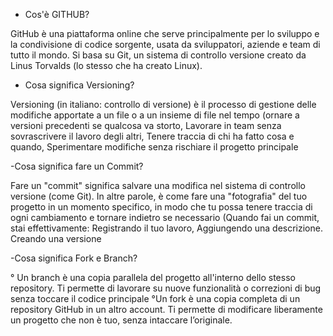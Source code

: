 - Cos'è GITHUB?

GitHub è una piattaforma online che serve principalmente per lo sviluppo e la condivisione di codice sorgente, usata da sviluppatori, aziende e team di tutto il mondo. Si basa su Git, un sistema di controllo versione creato da Linus Torvalds (lo stesso che ha creato Linux).



- Cosa significa Versioning?

Versioning (in italiano: controllo di versione) è il processo di gestione delle modifiche apportate a un file o a un insieme di file nel tempo (ornare a versioni precedenti se qualcosa va storto, Lavorare in team senza sovrascrivere il lavoro degli altri, Tenere traccia di chi ha fatto cosa e quando, Sperimentare modifiche senza rischiare il progetto principale 



-Cosa significa fare un Commit?

Fare un "commit" significa salvare una modifica nel sistema di controllo versione (come Git). In altre parole, è come fare una "fotografia" del tuo progetto in un momento specifico, in modo che tu possa tenere traccia di ogni cambiamento e tornare indietro se necessario  (Quando fai un commit, stai effettivamente: Registrando il tuo lavoro, Aggiungendo una descrizione. Creando una versione


-Cosa significa Fork e Branch?

° Un branch è una copia parallela del progetto all'interno dello stesso repository. Ti permette di lavorare su nuove funzionalità o correzioni di bug senza toccare il codice principale
°Un fork è una copia completa di un repository GitHub in un altro account. Ti permette di modificare liberamente un progetto che non è tuo, senza intaccare l’originale.
